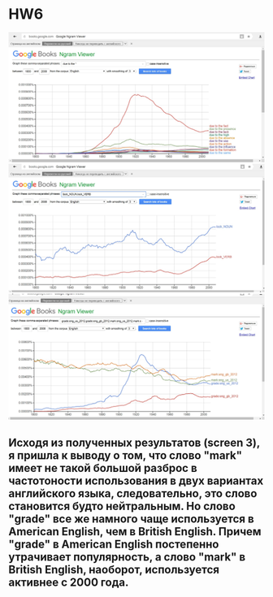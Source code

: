 # HW6
![alt-текст](https://github.com/asboyarkina/HW6/blob/master/screen.jpg) 
![alt-текст](https://github.com/asboyarkina/HW6/blob/master/screen2.jpg)
![alt-текст](https://github.com/asboyarkina/HW6/blob/master/screen3.jpg)
## Исходя из полученных результатов (screen 3), я пришла к выводу о том, что слово "mark" имеет не такой большой разброс в частотоности использования в двух вариантах английского языка, следовательно, это слово становится будто нейтральным. Но слово "grade" все же намного чаще используется в American English, чем в British English. Причем "grade" в American English постепенно утрачивает популярность, а слово "mark" в British English, наоборот, используется активнее с 2000 года.

